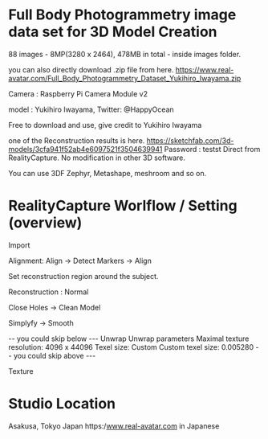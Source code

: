 
# Full Body Photogrammetry image data set for 3D Model Creation

88 images - 8MP(3280 x 2464), 478MB in total - inside images folder.

you can also directly download .zip file from here.
https://www.real-avatar.com/Full_Body_Photogrammetry_Dataset_Yukihiro_Iwayama.zip

Camera : Raspberry Pi Camera Module v2

model : Yukihiro Iwayama,  Twitter: @HappyOcean

Free to download and use, give credit to Yukihiro Iwayama

one of the Reconstruction results is here.
https://sketchfab.com/3d-models/3cfa941f52ab4e6097521f3504639941
Password : testst
Direct from RealityCapture. No modification in other 3D software.

You can use 3DF Zephyr, Metashape, meshroom and so on.

# RealityCapture Worlflow / Setting (overview)

Import

Alignment: Align -> Detect Markers -> Align

Set reconstruction region around the subject.

Reconstruction : Normal

Close Holes -> Clean Model

Simplyfy -> Smooth

-- you could skip below ---
Unwrap
  Unwrap parameters
    Maximal texture resolution: 4096 x 44096
    Texel size: Custom
    Custom texel size: 0.005280
-- you could skip above ---    

Texture


# Studio Location 
Asakusa, Tokyo Japan
https:/www.real-avatar.com in Japanese

